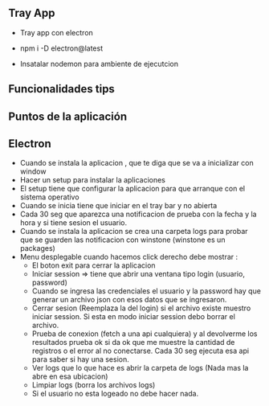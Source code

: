 ## Tray App

- Tray app con electron

- npm i -D electron@latest

- Insatalar nodemon para ambiente de ejecutcion

## Funcionalidades tips

## Puntos de la aplicación

## Electron

- Cuando se instala la aplicacion , que te diga que se va a inicializar con window
- Hacer un setup para instalar la aplicaciones
- El setup tiene que configurar la aplicacion para que arranque con el sistema operativo
- Cuando se inicia tiene que iniciar en el tray bar y no abierta
- Cada 30 seg que aparezca una notificacion de prueba con la fecha y la hora y si tiene sesion el usuario.
- Cuando se instala la aplicacion se crea una carpeta logs para probar que se guarden las notificacion con winstone (winstone es un packages)
- Menu desplegable cuando hacemos click derecho debe mostrar :
  - El boton exit para cerrar la aplicacion
  - Iniciar session => tiene que abrir una ventana tipo login (usuario, password)
  - Cuando se ingresa las credenciales el usuario y la password hay que generar un archivo json con esos datos que se ingresaron.
  - Cerrar sesion (Reemplaza la del login) si el archivo existe muestro iniciar session. Si esta en modo iniciar session debo borrar el archivo.
  - Prueba de conexion (fetch a una api cualquiera) y al devolverme los resultados prueba ok si da ok que me muestre la cantidad de registros o el error al no conectarse. Cada 30 seg ejecuta esa api para saber si hay una sesion.
  - Ver logs que lo que hace es abrir la carpeta de logs (Nada mas la abre en esa ubicacion)
  - Limpiar logs (borra los archivos logs)
  - Si el usuario no esta logeado no debe hacer nada.
